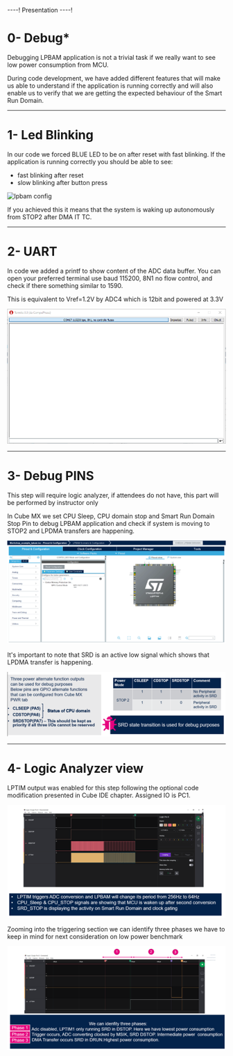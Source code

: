 ----!
Presentation
----!

# 0- Debug*

<awarning>
Debugging LPBAM application is not a trivial task if we really want to see low power consumption from MCU.
</awarning>

During code development, we have added different features that will make us able to understand if the application is running correctly and will also enable us to verify that we are getting the expected behaviour of the Smart Run Domain.

---

# 1- Led Blinking

In our code we forced BLUE LED to be on after reset with fast blinking.
If the application is running correctly you should be able to see:

- fast blinking after reset
- slow blinking after button press


![lpbam config](./img/0402.gif)

<asuccess>
If you achieved this it means that the system is waking up autonomously from STOP2 after DMA IT TC.
</asuccess>

---

# 2- UART

In code we added a printf to show content of the ADC data buffer.
You can open your preferred terminal use baud 115200, 8N1 no flow control, and check if there something similar to 1590.

<ainfo>
This is equivalent to Vref=1.2V by ADC4 which is 12bit and powered at 3.3V
</ainfo>

<p>

</p>

![lpbam config](./img/0401.gif)

---

# 3- Debug PINS

<awarning>
This step will require logic analyzer, if attendees do not have, this part will be performed by instructor only 
</awarning>

<p>

</p>

In Cube MX we set CPU Sleep, CPU domain stop and Smart Run Domain Stop Pin to debug LPBAM application and check if system is moving to STOP2 and LPDMA transfers are happening.


![lpbam config](./img/0405.gif)

It's important to note that SRD is an active low signal which shows that LPDMA transfer is happening.

![lpbam config](./img/0402.png)

---

# 4- Logic Analyzer view
LPTIM output was enabled for this step following the optional code modification presented in Cube IDE chapter. Assigned IO is PC1.

![lpbam config](./img/0403.png)

Zooming into the triggering section we can identify three phases we have to keep in mind for next consideration on low power benchmark

![lpbam config](./img/0404.png)